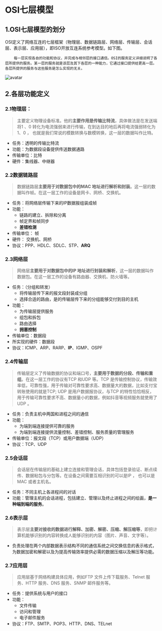 # OSI七层模型

## 1.OSI七层模型的划分

​		 OSI定义了网络互连的七层框架（物理层、数据链路层、网络层、传输层、会话层、表示层、应用层），即ISO开放互连系统参考模型。如下图。

 		每一层实现各自的功能和协议，并完成与相邻层的接口通信。OSI的服务定义详细说明了各层所提供的服务。某一层的服务就是该层及其下各层的一种能力，它通过接口提供给更高一层。各层所提供的服务与这些服务是怎么实现的无关。

![avatar](C:\Users\10852\Desktop\实习\img\计网\OSI功能介绍.png)

## 2.各层功能定义

### 2.1物理层：

> 主要定义物理设备标准。他的**主要作用是传输比特流**，具体做法是在发送端将1 、0 转化为电流强弱来进行传输，在到达目的地后再将电流强弱转化为1、0 ， 也就是我们常说的模数转换与数模转换，这一层的数据叫作比特。

- 任务：透明的传输比特流
- 功能：为数据段设备提供传送数据通路
- 传输单位：比特
- 硬件：集线器、中继器

 ### 2.2数据链路层

> 数据链路层**主要用于对数据包中的MAC 地址进行解析和封装**。这一层的数据叫作帧。在这一层工作的设备是网卡、网桥、交换机。

- 任务：将网络层传输下来的IP数据报组装成帧
- 功能：
  - 链路的建立、拆除和分离
  - 帧定界和帧同步
  - **差错检测**
- 传输单位： 帧
- 硬件： 交换机、网桥
- 协议：PPP、HDLC、SDLC、STP、**ARQ**

### 2.3网络层

> 网络层**主要用于对数据包中的IP 地址进行封装和解析**，这一层的数据叫作数据包。在这一层工作的设备有路由器、交换机、防火墙等。

- 任务：（分组和转发）
  - 将传输层传下来的报文段封装成分组
  - 选择合适的路由，是的传输层传下来的分组能够交付到目的主机
- 功能：
  - 为传输层提供服务
  - 组包和拆包
  - 路由选择
  - **拥塞控制**
- 传输单位：数据段
- 所实现的硬件：数据段
- 协议：ICMP、ARP、RARP、**IP**、IGMP、OSPF

### 2.4传输层

> 传输层定义了传输数据的协议和端口号，**主要用于数据的分段、传输和重组**。在这一层工作的协议有TCP 和UDP 等。TCP 是传输控制协议，传输效率低，可靠性强，用于传输对可靠性要求高、数据量大的数据，比如支付宝转账使用的就是TCP; UDP 是用户数据报协议，与TCP 的特性恰恰相反，用于传输可靠性要求不高、数据量小的数据，例如抖音等视频服务就使用了UDP 。

- 任务：负责主机中两国和进程之间的通信
- 功能：
  - 为端到端连接提供可靠的服务
  - 为端到端连接提供流量控制、差错控制、服务质量的管理服务
- 传输单位：报文段（TCP）或用户数据端（UDP）
- 协议：TCP、UDP

### 2.5会话层

> 会话层在传输层的基础上建立连接和管理会话，具体包括登录验证、断点续传、数据粘包与分包等。在设备之间需要互相识别的可以是IP ， 也可以是MAC 或者主机名。

- 任务：不同主机上各进程间的对话
- 功能：管理主机的会话进程，包括建立、管理以及终止进程之间的绘画，**是一种端到端的服务**。

### 2.6表示层

> 表示层**主要对接收的数据进行解释、加密、解密、压缩、解压缩等**，即把计算机能够识别的内容转换成人能够识别的内容（图片、声音、文字等）。

- 负责处理在两个内部数据表示结构不同的通信系统之间交换信息的表示格式，为数据加密和解密以及为提高传输效率提供必需的数据压缩以及解压等功能。

### 2.7应用层

> 应用层基于网络构建具体应用，例如FTP 文件上传下载服务、Telnet 服务、HTTP 服务、DNS 服务、SNMP 邮件服务等。

- 任务：提供系统与用户的接口
- 功能：
  - 文件传输
  - 访问和管理
  - 电子邮件服务
- 协议：FTP、SMTP、POP3、HTTP、DNS、TELnet
